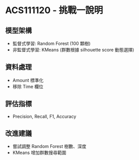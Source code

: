 
# ACS111120 - 挑戰一說明

## 模型架構
- 監督式學習: Random Forest (100 顆樹)
- 非監督式學習: KMeans (群數根據 silhouette score 動態選擇)

## 資料處理
- Amount 標準化
- 移除 Time 欄位

## 評估指標
- Precision, Recall, F1, Accuracy

## 改進建議
- 嘗試調整 Random Forest 樹數、深度
- KMeans 增加群數搜尋範圍
